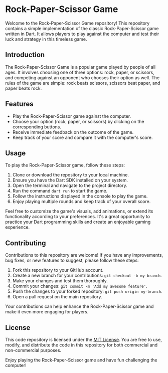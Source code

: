 
# Rock-Paper-Scissor Game

Welcome to the Rock-Paper-Scissor Game repository! This repository contains a simple implementation of the classic Rock-Paper-Scissor game written in Dart. It allows players to play against the computer and test their luck and strategy in this timeless game.

## Introduction

The Rock-Paper-Scissor Game is a popular game played by people of all ages. It involves choosing one of three options: rock, paper, or scissors, and competing against an opponent who chooses their option as well. The rules of the game are simple: rock beats scissors, scissors beat paper, and paper beats rock.

## Features

- Play the Rock-Paper-Scissor game against the computer.
- Choose your option (rock, paper, or scissors) by clicking on the corresponding buttons.
- Receive immediate feedback on the outcome of the game.
- Keep track of your score and compare it with the computer's score.

## Usage

To play the Rock-Paper-Scissor game, follow these steps:

1. Clone or download the repository to your local machine.
2. Ensure you have the Dart SDK installed on your system.
3. Open the terminal and navigate to the project directory.
4. Run the command `dart run` to start the game.
5. Follow the instructions displayed in the console to play the game.
6. Enjoy playing multiple rounds and keep track of your overall score.

Feel free to customize the game's visuals, add animations, or extend its functionality according to your preferences. It's a great opportunity to practice your Dart programming skills and create an enjoyable gaming experience.

## Contributing

Contributions to this repository are welcome! If you have any improvements, bug fixes, or new features to suggest, please follow these steps:

1. Fork this repository to your GitHub account.
2. Create a new branch for your contributions: `git checkout -b my-branch`.
3. Make your changes and test them thoroughly.
4. Commit your changes: `git commit -m 'Add my awesome feature'`.
5. Push the changes to your forked repository: `git push origin my-branch`.
6. Open a pull request on the main repository.

Your contributions can help enhance the Rock-Paper-Scissor game and make it even more engaging for players.

## License

This code repository is licensed under the [MIT License](LICENSE). You are free to use, modify, and distribute the code in this repository for both commercial and non-commercial purposes.

Enjoy playing the Rock-Paper-Scissor game and have fun challenging the computer!


